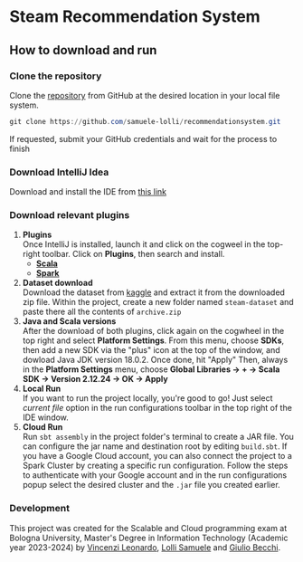 # Steam Recommendation System

## How to download and run

### Clone the repository
Clone the [repository][github-repo-link] from GitHub at the desired location in your local file system.

```powershell
git clone https://github.com/samuele-lolli/recommendationsystem.git
```
If requested, submit your GitHub credentials and wait for the process to finish

### Download IntelliJ Idea
Download and install the IDE from [this link][intellij]

### Download relevant plugins
1. **Plugins**  
   Once IntelliJ is installed, launch it and click on the cogweel in the top-right toolbar.
   Click on **Plugins**, then search and install.
    - [**Scala**][scala-plugin-link]
    - [**Spark**][spark-plugin-link]
2. **Dataset download**  
   Download the dataset from [kaggle][ds-link] and extract it from the downloaded zip file.
   Within the project, create a new folder named ```steam-dataset``` and paste there all the contents of ```archive.zip```
2. **Java and Scala versions**  
   After the download of both plugins, click again on the cogwheel in the top right and select **Platform Settings**.
   From this menu, choose **SDKs**, then add a new SDK via the "plus" icon at the top of the window, and dowload Java JDK version 18.0.2. Once done, hit "Apply"
   Then, always in the **Platform Settings** menu, choose **Global Libraries → + → Scala SDK → Version 2.12.24 → OK → Apply**
3. **Local Run**  
   If you want to run the project locally, you're good to go! Just select *current file* option in the run configurations toolbar in the top right of the IDE window.
4. **Cloud Run**  
   Run ```sbt assembly``` in the project folder's terminal to create a JAR file. You can configure the jar name and destination root by editing ```build.sbt```.
   If you have a Google Cloud account, you can also connect the project to a Spark Cluster by creating a specific run configuration. Follow the steps to authenticate with your Google account and in the run configurations popup select the desired cluster and the ```.jar``` file you created earlier.
   

### Development
This project was created for the Scalable and Cloud programming exam at Bologna University, Master's Degree in Information Technology (Academic year 2023-2024) by [Vincenzi Leonardo][leonardo], [Lolli Samuele][samuele] and [Giulio Becchi][giulio].
   


[github-repo-link]: https://github.com/samuele-lolli/recommendationsystem
[intellij]: https://www.jetbrains.com/idea/download/?section=windows
[scala-plugin-link]: https://plugins.jetbrains.com/plugin/1347-scala
[spark-plugin-link]: https://plugins.jetbrains.com/plugin/21700-spark
[ds-link]: https://www.kaggle.com/datasets/antonkozyriev/game-recommendations-on-steam
[leonardo]: https://github.com/leonardovincenzi1998
[samuele]: https://github.com/samuele-lolli
[giulio]: https://github.com/gbekss
